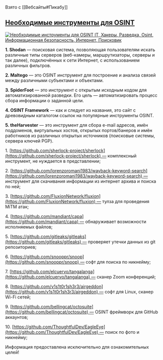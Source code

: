 Взято с [[Вебсайты#Пикабу]]
## [Необходимые инструменты для OSINT](https://pikabu.ru/story/neobkhodimyie_instrumentyi_dlya_osint_10657566)⁠⁠

[![Необходимые инструменты для OSINT IT, Хакеры, Разведка, Osint, Информационная безопасность, Интернет, Поисковик](https://cs13.pikabu.ru/post_img/2023/09/17/7/1694951594150523275.jpg)](https://pikabu.ru/story/neobkhodimyie_instrumentyi_dlya_osint_10657566)

**1. Shodan** — поисковая система, позволяющая пользователям искать различные типы серверов (веб-камеры, маршрутизаторы, серверы и так далее), подключённых к сети Интернет, с использованием различных фильтров.

**2. Maltego** — это OSINT инструмент для построение и анализа связей между различными субъектами и объектами.

**3. SpiderFoot** — это инструмент с открытым исходным кодом для автоматизированной разведки. Его цель — автоматизировать процесс сбора информации о заданной цели.

**4. OSINT Framework** — как и следует из названия, это сайт с древовидным каталогом ссылок на популярные инструменты OSINT.

**5. theHarvester** — это инструмент для сбора e-mail адресов, имён поддоменов, виртуальных хостов, открытых портов/банеров и имён работников из различных открытых источников (поисковые системы, сервера ключей PGP).


1. [https://github.com/sherlock-project/sherlock](https://github.com/sherlock-project/sherlock) — комплексный инструмент, не нуждается в представлении;

2. [https://github.com/lorenzoromani1983/wayback-keyword-search](https://github.com/lorenzoromani1983/wayback-keyword-search) — инструмент для скачивания информации из интернет архива и поиска по ней;

3. [https://github.com/FluxionNetwork/fluxion](https://github.com/FluxionNetwork/fluxion) — тулза для проведения MiTM атак;

4. [https://github.com/mandiant/capa](https://github.com/mandiant/capa) — обнаруживает возможности исполняемых файлов;

5. [https://github.com/gitleaks/gitleaks](https://github.com/gitleaks/gitleaks) — проверяет утечки данных из git репозиториев;

6. [https://github.com/snooppr/snoop](https://github.com/snooppr/snoop) — софт для поиска по никнейму;

7. [https://github.com/elcuervo/tangalanga](https://github.com/elcuervo/tangalanga) — сканер Zoom конференций;

8. [https://github.com/v1s1t0r1sh3r3/airgeddon](https://github.com/v1s1t0r1sh3r3/airgeddon) — софт для Linux, сканер Wi-Fi сетей;

9. [https://github.com/bellingcat/octosuite](https://github.com/bellingcat/octosuite) — OSINT фреймворк для GitHub аккаунтов;

10. [https://github.com/ThoughtfulDev/EagleEye](https://github.com/ThoughtfulDev/EagleEye) — поиск по фото и никнейму;

Информация предоставлена исключительно для ознакомительных целей!